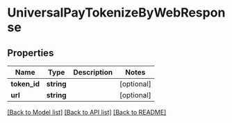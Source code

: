 # UniversalPayTokenizeByWebResponse

## Properties
Name | Type | Description | Notes
------------ | ------------- | ------------- | -------------
**token_id** | **string** |  | [optional] 
**url** | **string** |  | [optional] 

[[Back to Model list]](../README.md#documentation-for-models) [[Back to API list]](../README.md#documentation-for-api-endpoints) [[Back to README]](../README.md)


